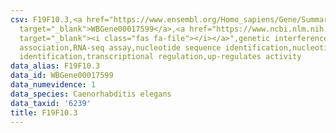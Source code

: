 ```yaml
---
csv: F19F10.3,<a href="https://www.ensembl.org/Homo_sapiens/Gene/Summary?db=core;g=WBGene00017599"
  target="_blank">WBGene00017599</a>,<a href="https://www.ncbi.nlm.nih.gov/pubmed/27496166"
  target="_blank"><i class="fas fa-file"></i></a>",genetic interference,functional
  association,RNA-seq assay,nucleotide sequence identification,nucleotide sequence
  identification,transcriptional regulation,up-regulates activity
data_alias: F19F10.3
data_id: WBGene00017599
data_numevidence: 1
data_species: Caenorhabditis elegans
data_taxid: '6239'
title: F19F10.3
---
```


